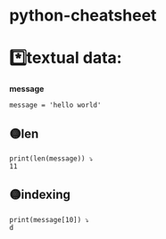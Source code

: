 # python-cheatsheet
# *️⃣textual data:
**message**

    message = 'hello world'
## 🟡len

    print(len(message)) ⤵️
    11
## 🟡indexing
    print(message[10]) ⤵️
    d
